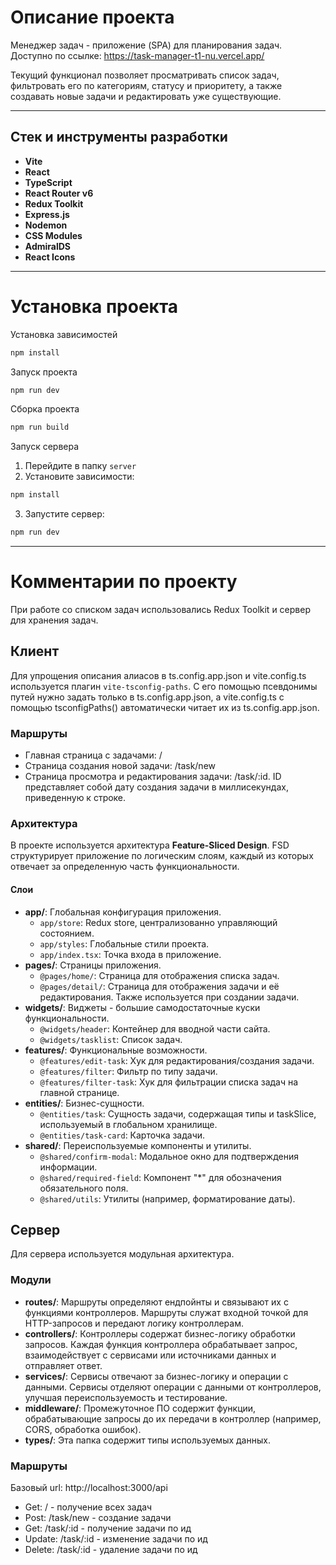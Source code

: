 # Описание проекта

Менеджер задач - приложение (SPA) для планирования задач. Доступно по ссылке: https://task-manager-t1-nu.vercel.app/

Текущий функционал позволяет просматривать список задач, фильтровать его по категориям, статусу и приоритету, а также создавать новые задачи и редактировать уже существующие. 

---

## Стек и инструменты разработки

- **Vite**
- **React** 
- **TypeScript**
- **React Router v6**
- **Redux Toolkit**
- **Express.js**
- **Nodemon**
- **CSS Modules**
- **AdmiralDS**
- **React Icons**

---

# Установка проекта

Установка зависимостей

```bash
npm install
```

Запуск проекта

```bash
npm run dev
```

Сборка проекта

```bash
npm run build
```

Запуск сервера
1. Перейдите в папку `server`
2. Установите зависимости: 
```bash
npm install
```
3. Запустите сервер:
```bash 
npm run dev
```
---

# Комментарии по проекту

При работе со списком задач использовались Redux Toolkit и сервер для хранения задач.

## Клиент

Для упрощения описания алиасов в ts.config.app.json и vite.config.ts используется плагин `vite-tsconfig-paths`. С его помощью псевдонимы путей нужно задать только в ts.config.app.json, а vite.config.ts с помощью tsconfigPaths() автоматически читает их из ts.config.app.json.


### Маршруты

- Главная страница с задачами: /
- Страница создания новой задачи: /task/new
- Страница просмотра и редактирования задачи: /task/:id.
  ID представляет собой дату создания задачи в миллисекундах, приведенную к строке.


### Архитектура

В проекте используется архитектура **Feature-Sliced Design**. FSD структурирует приложение по логическим слоям, каждый из которых отвечает за определенную часть функциональности.

#### Слои

- **app/**: Глобальная конфигурация приложения.
  - `app/store`: Redux store, централизованно управляющий состоянием.
  - `app/styles`: Глобальные стили проекта.
  - `app/index.tsx`: Точка входа в приложение.
- **pages/**: Страницы приложения.
  - `@pages/home/`: Страница для отображения списка задач.
  - `@pages/detail/`: Страница для отображения задачи и её редактирования. Также используется при создании задачи.
- **widgets/**: Виджеты - большие самодостаточные куски функциональности.
  - `@widgets/header`: Контейнер для вводной части сайта.
  - `@widgets/tasklist`: Список задач.
- **features/**: Функциональные возможности.
  - `@features/edit-task`: Хук для редактирования/создания задачи.
  - `@features/filter`: Фильтр по типу задачи.
  - `@features/filter-task`: Хук для фильтрации списка задач на главной странице.
- **entities/**: Бизнес-сущности.
  - `@entities/task`: Сущность задачи, содержащая типы и taskSlice, используемый в глобальном хранилище.
  - `@entities/task-card`: Карточка задачи.
- **shared/**: Переиспользуемые компоненты и утилиты.
  - `@shared/confirm-modal`: Модальное окно для подтверждения информации.
  - `@shared/required-field`: Компонент "*" для обозначения обязательного поля.
  - `@shared/utils`: Утилиты (например, форматирование даты).


## Сервер

Для сервера используется модульная архитектура.

### Модули
- **routes/**: Маршруты определяют ендпойнты и связывают их с функциями контроллеров. Маршруты служат входной точкой для HTTP-запросов и передают логику контроллерам.
- **controllers/**: Контроллеры содержат бизнес-логику обработки запросов. Каждая функция контроллера обрабатывает запрос, взаимодействует с сервисами или источниками данных и отправляет ответ.
- **services/**: Сервисы отвечают за бизнес-логику и операции с данными. Сервисы отделяют операции с данными от контроллеров, улучшая  переиспользуемость и тестирование.
- **middleware/**: Промежуточное ПО содержит функции, обрабатывающие запросы до их передачи в контроллер (например, CORS, обработка ошибок).
- **types/**: Эта папка содержит типы используемых данных.

### Маршруты

Базовый url: http://localhost:3000/api

- Get: / - получение всех задач
- Post: /task/new - создание задачи
- Get: /task/:id - получение задачи по ид
- Update: /task/:id - изменение задачи по ид
- Delete: /task/:id - удаление задачи по ид
